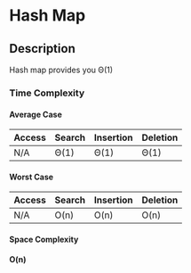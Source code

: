 # Hash Map

## Description

Hash map provides you Θ(1)

### Time Complexity
#### Average Case 
|Access	|Search	|Insertion	|Deletion	|
|	--- |	--- |	---	| --- | 
|	N/A |	Θ(1) |	Θ(1)	| Θ(1) |

#### Worst Case

|Access	|Search	|Insertion	|Deletion|
| 	--- |	--- | 	--- |	--- |
|	N/A | 	O(n) |	O(n) | 	O(n) |

#### Space Complexity
**O(n)** 
